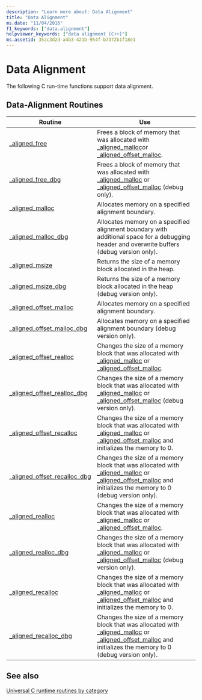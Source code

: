 ```yaml
---
description: "Learn more about: Data Alignment"
title: "Data Alignment"
ms.date: "11/04/2016"
f1_keywords: ["data.alignment"]
helpviewer_keywords: ["data alignment [C++]"]
ms.assetid: 35ac3d2d-a4b3-421b-954f-b7372b1f18e1
---
```

# Data Alignment

The following C run-time functions support data alignment.

## Data-Alignment Routines

|Routine|Use|
|-------------|---------|
|[_aligned_free](../c-runtime-library/reference/aligned-free.md)|Frees a block of memory that was allocated with [_aligned_malloc](../c-runtime-library/reference/aligned-malloc.md)or [_aligned_offset_malloc](../c-runtime-library/reference/aligned-offset-malloc.md).|
|[_aligned_free_dbg](../c-runtime-library/reference/aligned-free-dbg.md)|Frees a block of memory that was allocated with [_aligned_malloc](../c-runtime-library/reference/aligned-malloc.md) or [_aligned_offset_malloc](../c-runtime-library/reference/aligned-offset-malloc.md) (debug only).|
|[_aligned_malloc](../c-runtime-library/reference/aligned-malloc.md)|Allocates memory on a specified alignment boundary.|
|[_aligned_malloc_dbg](../c-runtime-library/reference/aligned-malloc-dbg.md)|Allocates memory on a specified alignment boundary with additional space for a debugging header and overwrite buffers (debug version only).|
|[_aligned_msize](../c-runtime-library/reference/aligned-msize.md)|Returns the size of a memory block allocated in the heap.|
|[_aligned_msize_dbg](../c-runtime-library/reference/aligned-msize-dbg.md)|Returns the size of a memory block allocated in the heap (debug version only).|
|[_aligned_offset_malloc](../c-runtime-library/reference/aligned-offset-malloc.md)|Allocates memory on a specified alignment boundary.|
|[_aligned_offset_malloc_dbg](../c-runtime-library/reference/aligned-offset-malloc-dbg.md)|Allocates memory on a specified alignment boundary (debug version only).|
|[_aligned_offset_realloc](../c-runtime-library/reference/aligned-offset-realloc.md)|Changes the size of a memory block that was allocated with [_aligned_malloc](../c-runtime-library/reference/aligned-malloc.md) or [_aligned_offset_malloc](../c-runtime-library/reference/aligned-offset-malloc.md).|
|[_aligned_offset_realloc_dbg](../c-runtime-library/reference/aligned-offset-realloc-dbg.md)|Changes the size of a memory block that was allocated with [_aligned_malloc](../c-runtime-library/reference/aligned-malloc.md) or [_aligned_offset_malloc](../c-runtime-library/reference/aligned-offset-malloc.md) (debug version only).|
|[_aligned_offset_recalloc](../c-runtime-library/reference/aligned-offset-recalloc.md)|Changes the size of a memory block that was allocated with [_aligned_malloc](../c-runtime-library/reference/aligned-malloc.md) or [_aligned_offset_malloc](../c-runtime-library/reference/aligned-offset-malloc.md) and initializes the memory to 0.|
|[_aligned_offset_recalloc_dbg](../c-runtime-library/reference/aligned-offset-recalloc-dbg.md)|Changes the size of a memory block that was allocated with [_aligned_malloc](../c-runtime-library/reference/aligned-malloc.md) or [_aligned_offset_malloc](../c-runtime-library/reference/aligned-offset-malloc.md) and initializes the memory to 0 (debug version only).|
|[_aligned_realloc](../c-runtime-library/reference/aligned-realloc.md)|Changes the size of a memory block that was allocated with [_aligned_malloc](../c-runtime-library/reference/aligned-malloc.md) or [_aligned_offset_malloc](../c-runtime-library/reference/aligned-offset-malloc.md).|
|[_aligned_realloc_dbg](../c-runtime-library/reference/aligned-realloc-dbg.md)|Changes the size of a memory block that was allocated with [_aligned_malloc](../c-runtime-library/reference/aligned-malloc.md) or [_aligned_offset_malloc](../c-runtime-library/reference/aligned-offset-malloc.md) (debug version only).|
|[_aligned_recalloc](../c-runtime-library/reference/aligned-recalloc.md)|Changes the size of a memory block that was allocated with [_aligned_malloc](../c-runtime-library/reference/aligned-malloc.md) or [_aligned_offset_malloc](../c-runtime-library/reference/aligned-offset-malloc.md) and initializes the memory to 0.|
|[_aligned_recalloc_dbg](../c-runtime-library/reference/aligned-recalloc-dbg.md)|Changes the size of a memory block that was allocated with [_aligned_malloc](../c-runtime-library/reference/aligned-malloc.md) or [_aligned_offset_malloc](../c-runtime-library/reference/aligned-offset-malloc.md) and initializes the memory to 0 (debug version only).|

## See also

[Universal C runtime routines by category](../c-runtime-library/run-time-routines-by-category.md)<br/>
